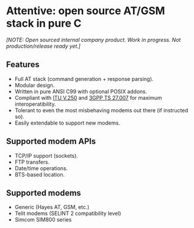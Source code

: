 # Attentive: open source AT/GSM stack in pure C

*[NOTE: Open sourced internal company product. Work in progress. Not production/release ready yet.]*

## Features

* Full AT stack (command generation + response parsing).
* Modular design.
* Written in pure ANSI C99 with optional POSIX addons.
* Compliant with [ITU V.250](https://www.itu.int/rec/T-REC-V.250/en) and
  [3GPP TS 27.007](http://www.3gpp.org/DynaReport/27007.htm) for maximum interoperatibility.
* Tolerant to even the most misbehaving modems out there (if instructed so).
* Easily extendable to support new modems.

## Supported modem APIs

* TCP/IP support (sockets).
* FTP transfers.
* Date/time operations.
* BTS-based location.

## Supported modems

* Generic (Hayes AT, GSM, etc.)
* Telit modems (SELINT 2 compatibility level)
* Simcom SIM800 series
